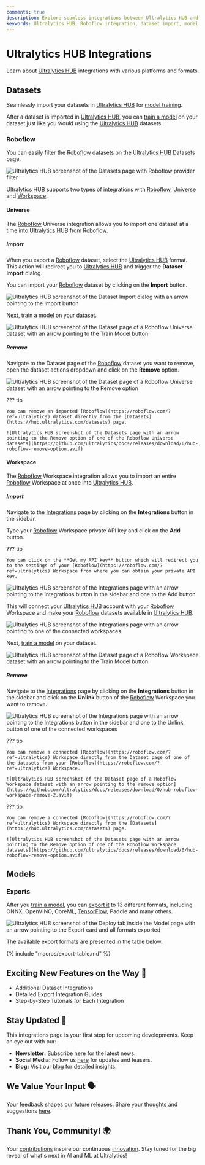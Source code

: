 ```yaml
---
comments: true
description: Explore seamless integrations between Ultralytics HUB and platforms like Roboflow. Learn how to import datasets, train models, and more.
keywords: Ultralytics HUB, Roboflow integration, dataset import, model training, AI, machine learning
---
```


# Ultralytics HUB Integrations

Learn about [Ultralytics HUB](https://www.ultralytics.com/hub) integrations with various platforms and formats.

## Datasets

Seamlessly import your datasets in [Ultralytics HUB](https://www.ultralytics.com/hub) for [model training](models.md#train-model).

After a dataset is imported in [Ultralytics HUB](https://www.ultralytics.com/hub), you can [train a model](models.md#train-model) on your dataset just like you would using the [Ultralytics HUB](https://www.ultralytics.com/hub) datasets.

### Roboflow

You can easily filter the [Roboflow](https://roboflow.com/?ref=ultralytics) datasets on the [Ultralytics HUB](https://www.ultralytics.com/hub) [Datasets](https://hub.ultralytics.com/datasets) page.

![Ultralytics HUB screenshot of the Datasets page with Roboflow provider filter](https://github.com/ultralytics/docs/releases/download/0/ultralytics-hub-datasets-page-roboflow-filter.avif)

[Ultralytics HUB](https://www.ultralytics.com/hub) supports two types of integrations with [Roboflow](https://roboflow.com/?ref=ultralytics), [Universe](#universe) and [Workspace](#workspace).

#### Universe

The [Roboflow](https://roboflow.com/?ref=ultralytics) Universe integration allows you to import one dataset at a time into [Ultralytics HUB](https://www.ultralytics.com/hub) from [Roboflow](https://roboflow.com/?ref=ultralytics).

##### Import

When you export a [Roboflow](https://roboflow.com/?ref=ultralytics) dataset, select the [Ultralytics HUB](https://www.ultralytics.com/hub) format. This action will redirect you to [Ultralytics HUB](https://www.ultralytics.com/hub) and trigger the **Dataset Import** dialog.

You can import your [Roboflow](https://roboflow.com/?ref=ultralytics) dataset by clicking on the **Import** button.

![Ultralytics HUB screenshot of the Dataset Import dialog with an arrow pointing to the Import button](https://github.com/ultralytics/docs/releases/download/0/ultralytics-hub-dataset-import-dialog.avif)

Next, [train a model](models.md#train-model) on your dataset.

![Ultralytics HUB screenshot of the Dataset page of a Roboflow Universe dataset with an arrow pointing to the Train Model button](https://github.com/ultralytics/docs/releases/download/0/hub-roboflow-universe-import-2.avif)

##### Remove

Navigate to the Dataset page of the [Roboflow](https://roboflow.com/?ref=ultralytics) dataset you want to remove, open the dataset actions dropdown and click on the **Remove** option.

![Ultralytics HUB screenshot of the Dataset page of a Roboflow Universe dataset with an arrow pointing to the Remove option](https://github.com/ultralytics/docs/releases/download/0/hub-roboflow-universe-remove.avif)

??? tip

    You can remove an imported [Roboflow](https://roboflow.com/?ref=ultralytics) dataset directly from the [Datasets](https://hub.ultralytics.com/datasets) page.

    ![Ultralytics HUB screenshot of the Datasets page with an arrow pointing to the Remove option of one of the Roboflow Universe datasets](https://github.com/ultralytics/docs/releases/download/0/hub-roboflow-remove-option.avif)

#### Workspace

The [Roboflow](https://roboflow.com/?ref=ultralytics) Workspace integration allows you to import an entire [Roboflow](https://roboflow.com/?ref=ultralytics) Workspace at once into [Ultralytics HUB](https://www.ultralytics.com/hub).

##### Import

Navigate to the [Integrations](https://hub.ultralytics.com/settings?tab=integrations) page by clicking on the **Integrations** button in the sidebar.

Type your [Roboflow](https://roboflow.com/?ref=ultralytics) Workspace private API key and click on the **Add** button.

??? tip

    You can click on the **Get my API key** button which will redirect you to the settings of your [Roboflow](https://roboflow.com/?ref=ultralytics) Workspace from where you can obtain your private API key.

![Ultralytics HUB screenshot of the Integrations page with an arrow pointing to the Integrations button in the sidebar and one to the Add button](https://github.com/ultralytics/docs/releases/download/0/ultralytics-hub-integrations-page.avif)

This will connect your [Ultralytics HUB](https://www.ultralytics.com/hub) account with your [Roboflow](https://roboflow.com/?ref=ultralytics) Workspace and make your [Roboflow](https://roboflow.com/?ref=ultralytics) datasets available in [Ultralytics HUB](https://www.ultralytics.com/hub).

![Ultralytics HUB screenshot of the Integrations page with an arrow pointing to one of the connected workspaces](https://github.com/ultralytics/docs/releases/download/0/hub-roboflow-workspace-import-2.avif)

Next, [train a model](models.md#train-model) on your dataset.

![Ultralytics HUB screenshot of the Dataset page of a Roboflow Workspace dataset with an arrow pointing to the Train Model button](https://github.com/ultralytics/docs/releases/download/0/ultralytics-hub-dataset-train-model.avif)

##### Remove

Navigate to the [Integrations](https://hub.ultralytics.com/settings?tab=integrations) page by clicking on the **Integrations** button in the sidebar and click on the **Unlink** button of the [Roboflow](https://roboflow.com/?ref=ultralytics) Workspace you want to remove.

![Ultralytics HUB screenshot of the Integrations page  with an arrow pointing to the Integrations button in the sidebar and one to the Unlink button of one of the connected workspaces](https://github.com/ultralytics/docs/releases/download/0/hub-roboflow-workspace-remove-1.avif)

??? tip

    You can remove a connected [Roboflow](https://roboflow.com/?ref=ultralytics) Workspace directly from the Dataset page of one of the datasets from your [Roboflow](https://roboflow.com/?ref=ultralytics) Workspace.

    ![Ultralytics HUB screenshot of the Dataset page of a Roboflow Workspace dataset with an arrow pointing to the remove option](https://github.com/ultralytics/docs/releases/download/0/hub-roboflow-workspace-remove-2.avif)

??? tip

    You can remove a connected [Roboflow](https://roboflow.com/?ref=ultralytics) Workspace directly from the [Datasets](https://hub.ultralytics.com/datasets) page.

    ![Ultralytics HUB screenshot of the Datasets page with an arrow pointing to the Remove option of one of the Roboflow Workspace datasets](https://github.com/ultralytics/docs/releases/download/0/hub-roboflow-remove-option.avif)

## Models

### Exports

After you [train a model](models.md#train-model), you can [export it](models.md#deploy-model) to 13 different formats, including ONNX, OpenVINO, CoreML, [TensorFlow](https://www.ultralytics.com/glossary/tensorflow), Paddle and many others.

![Ultralytics HUB screenshot of the Deploy tab inside the Model page with an arrow pointing to the Export card and all formats exported](https://github.com/ultralytics/docs/releases/download/0/ultralytics-hub-deploy-export-formats.avif)

The available export formats are presented in the table below.

{% include "macros/export-table.md" %}

## Exciting New Features on the Way 🎉

- Additional Dataset Integrations
- Detailed Export Integration Guides
- Step-by-Step Tutorials for Each Integration

## Stay Updated 🚧

This integrations page is your first stop for upcoming developments. Keep an eye out with our:

- **Newsletter:** Subscribe [here](https://www.ultralytics.com/#newsletter) for the latest news.
- **Social Media:** Follow us [here](https://www.linkedin.com/company/ultralytics) for updates and teasers.
- **Blog:** Visit our [blog](https://www.ultralytics.com/blog) for detailed insights.

## We Value Your Input 🗣️

Your feedback shapes our future releases. Share your thoughts and suggestions [here](https://www.ultralytics.com/survey).

## Thank You, Community! 🌍

Your [contributions](https://docs.ultralytics.com/help/contributing/) inspire our continuous [innovation](https://github.com/ultralytics/ultralytics). Stay tuned for the big reveal of what's next in AI and ML at Ultralytics!
